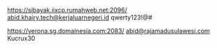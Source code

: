 
https://sibayak.iixcp.rumahweb.net:2096/
abid.khairy.tech@kerjaluarnegeri.id
qwerty123!@#

https://verona.sg.domainesia.com:2083/
abid@rajamadusulawesi.com
Kucrux30